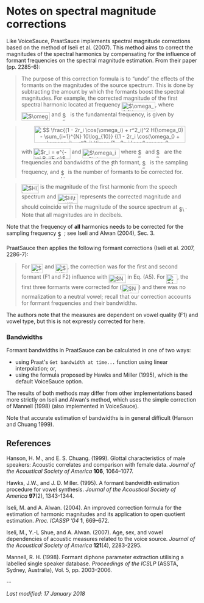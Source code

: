 # Notes on spectral magnitude corrections

Like VoiceSauce, PraatSauce implements spectral magnitude corrections based on the method of Iseli et al. (2007). This method aims to correct the magnitudes of the spectral harmonics by compensating for the influence of formant frequencies on the spectral magnitude estimation. From their paper (pp. 2285-6):

> The purpose of this correction formula is to “undo” the effects of
the formants on the magnitudes of the source spectrum. This is done 
by subtracting the amount by which the formants boost the spectral 
magnitudes. For example, the corrected magnitude of the first spectral
harmonic located at frequency <img alt="$\omega_0 [H*(\omega_0)]$" src="https://rawgit.com/kirbyj/praatsauce (fetch/master/svgs/4cbf38470c8135e31ee2ad01bd6910a4.svg?invert_in_darkmode" align=middle width="87.41601pt" height="24.56553pt"/>, where 
<img alt="$\omega_0 = 2\pi F_0$" src="https://rawgit.com/kirbyj/praatsauce (fetch/master/svgs/f4f4700c2c88210910423e85c672b56b.svg?invert_in_darkmode" align=middle width="74.611185pt" height="22.38192pt"/> and <img alt="$F_0$" src="https://rawgit.com/kirbyj/praatsauce (fetch/master/svgs/db34e0e2fc81754d6678afef6e5d3856.svg?invert_in_darkmode" align=middle width="17.05935pt" height="22.38192pt"/> is the fundamental frequency, is given by

> <p align="center"><img alt="$$ \frac{(1 - 2r_i \cos(\omega_i) + r^2_i)^2&#10;H(\omega_0) - \sum_{i=1}^{N} 10\log_{10}}&#10;{(1 - 2r_i \cos(\omega_0 + \omega_i) + r^2_i) \times (1 - 2r_i \cos(\omega_0 - \omega_i) + r^2_i)}&#10;$$" src="https://rawgit.com/kirbyj/praatsauce (fetch/master/svgs/78381a6309aeeb99d5352e5552eacc9e.svg?invert_in_darkmode" align=middle width="397.05105pt" height="43.29897pt"/></p>
> with <img alt="$r_i = e^{-\pi B_i/F_s}$" src="https://rawgit.com/kirbyj/praatsauce (fetch/master/svgs/3f081957e8061703906b600d0db925fa.svg?invert_in_darkmode" align=middle width="96.26958pt" height="29.12679pt"/> and <img alt="$\omega_i = 2\pi F_i/F_s$" src="https://rawgit.com/kirbyj/praatsauce (fetch/master/svgs/b5cd975442105892e0f95a21d9b0c2eb.svg?invert_in_darkmode" align=middle width="96.55536pt" height="24.56553pt"/> where <img alt="$F_i$" src="https://rawgit.com/kirbyj/praatsauce (fetch/master/svgs/e17c35f619f835117e1ff8e25d5f8a9c.svg?invert_in_darkmode" align=middle width="15.16482pt" height="22.38192pt"/> and <img alt="$B_i$" src="https://rawgit.com/kirbyj/praatsauce (fetch/master/svgs/72f4aab7f49593ada1f6b406b90a8a94.svg?invert_in_darkmode" align=middle width="17.05572pt" height="22.38192pt"/> are the frequencies and bandwidths of the <img alt="$i$" src="https://rawgit.com/kirbyj/praatsauce (fetch/master/svgs/77a3b857d53fb44e33b53e4c8b68351a.svg?invert_in_darkmode" align=middle width="5.642109pt" height="21.60213pt"/>th formant, <img alt="$F_s$" src="https://rawgit.com/kirbyj/praatsauce (fetch/master/svgs/2dd5ff1eccc020fcdb711a69856a17c5.svg?invert_in_darkmode" align=middle width="16.71252pt" height="22.38192pt"/> is the sampling frequency, and <img alt="$N$" src="https://rawgit.com/kirbyj/praatsauce (fetch/master/svgs/f9c4988898e7f532b9f826a75014ed3c.svg?invert_in_darkmode" align=middle width="14.94405pt" height="22.38192pt"/> is the number of formants to be corrected for. 

> <img alt="$H(\omega_o)$" src="https://rawgit.com/kirbyj/praatsauce (fetch/master/svgs/628292aa0fe68ad71d73449277375680.svg?invert_in_darkmode" align=middle width="45.191025pt" height="24.56553pt"/> is the magnitude of the first harmonic from the speech
spectrum and <img alt="$H\text{*}(\omega_0)$" src="https://rawgit.com/kirbyj/praatsauce (fetch/master/svgs/c12810e7ad2db40a80b8cc578157d6d2.svg?invert_in_darkmode" align=middle width="53.47419pt" height="24.56553pt"/> represents the corrected magnitude and should coincide with the magnitude of the source spectrum at <img alt="$\omega_0$" src="https://rawgit.com/kirbyj/praatsauce (fetch/master/svgs/747fe3195e03356f846880df2514b93e.svg?invert_in_darkmode" align=middle width="16.72209pt" height="14.10255pt"/>. Note that all magnitudes are in decibels.

Note that the frequency of **all** harmonics needs to be corrected for the sampling frequency <img alt="$F_s$" src="https://rawgit.com/kirbyj/praatsauce (fetch/master/svgs/2dd5ff1eccc020fcdb711a69856a17c5.svg?invert_in_darkmode" align=middle width="16.71252pt" height="22.38192pt"/>; see Iseli and Alwan (2004), Sec. 3.

PraatSauce then applies the following formant corrections (Iseli et al. 2007, 2286-7):

> For <img alt="$H1\text{*}$" src="https://rawgit.com/kirbyj/praatsauce (fetch/master/svgs/488a91e55a5884aea41bdd4e9ba3990b.svg?invert_in_darkmode" align=middle width="31.32591pt" height="24.56553pt"/> and <img alt="$H2\text{*}$" src="https://rawgit.com/kirbyj/praatsauce (fetch/master/svgs/9568c45f72190dadf02a4988b6190dcd.svg?invert_in_darkmode" align=middle width="31.32591pt" height="24.56553pt"/>, the correction was for the ﬁrst and second formant (F1 and F2) inﬂuence with <img alt="$N=2$" src="https://rawgit.com/kirbyj/praatsauce (fetch/master/svgs/224e6819744eb493dfcc2829e9ab013e.svg?invert_in_darkmode" align=middle width="45.00903pt" height="22.38192pt"/> in Eq. (A5). For <img alt="$A3\text{*}$" src="https://rawgit.com/kirbyj/praatsauce (fetch/master/svgs/22816102ddd342e34c809830f409623a.svg?invert_in_darkmode" align=middle width="28.65984pt" height="24.56553pt"/>, the first three formants were corrected for (<img alt="$N=3$" src="https://rawgit.com/kirbyj/praatsauce (fetch/master/svgs/9aad22a1f10eb2f672ffc52c46eac498.svg?invert_in_darkmode" align=middle width="45.00903pt" height="22.38192pt"/>) and there was no normalization to a neutral vowel; recall that our correction accounts for formant frequencies and their bandwidths.

The authors note that the measures are dependent on vowel quality (F1) and vowel type, but this is not expressly corrected for here.

### Bandwidths

Formant bandwidths in PraatSauce can be calculated in one of two ways:

- using Praat's `Get bandwidth at time...` function using linear interpolation; or,
- using the formula proposed by Hawks and Miller (1995), which is the default VoiceSauce option.

The results of both methods may differ from other implementations based more strictly on Iseli and Alwan's method, which uses the simple correction of Mannell (1998) (also implemented in VoiceSauce).

Note that accurate estimation of bandwidths is in general difficult (Hanson and Chuang 1999).

## References

Hanson, H. M., and E. S. Chuang. (1999). Glottal characteristics of male speakers: Acoustic correlates and comparison with female data.   *Journal of the Acoustical Society of America* **106**, 1064–1077.

Hawks, J.W., and J. D. Miller. (1995). A formant bandwidth 
estimation procedure for vowel synthesis. *Journal of the Acoustical Society of America* **97**(2), 1343-1344.

Iseli, M. and A. Alwan. (2004). An improved correction formula for the estimation of harmonic magnitudes and its application to open quotient estimation. *Proc. ICASSP ’04* **1**, 669–672.

Iseli, M., Y.-L Shue, and A. Alwan. (2007). Age, sex, and vowel 
  dependencies of acoustic measures related to the voice source.
  *Journal of the Acoustical Society of America* **121**(4), 2283-2295.

Mannell, R. H. (1998). Formant diphone parameter extraction utilising a labelled single speaker database. *Proceedings of the ICSLP* (ASSTA, Sydney, Australia), Vol. 5, pp. 2003–2006.

--

*Last modified: 17 January 2018*